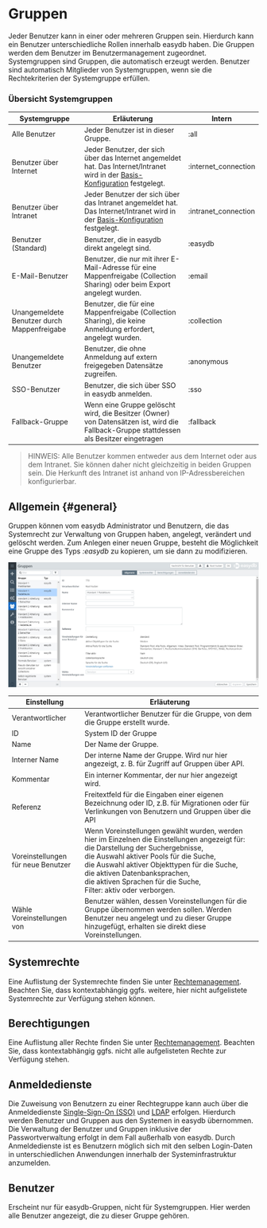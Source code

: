 # Gruppen

Jeder Benutzer kann in einer oder mehreren Gruppen sein. Hierdurch kann ein Benutzer unterschiedliche Rollen innerhalb easydb haben. Die Gruppen werden dem Benutzer im Benutzermanagement zugeordnet. Systemgruppen sind Gruppen, die automatisch erzeugt werden. Benutzer sind automatisch Mitglieder von Systemgruppen, wenn sie die Rechtekriterien der Systemgruppe erfüllen.

### Übersicht Systemgruppen

|Systemgruppe|Erläuterung|Intern|
|--   |--  |--  |
|Alle Benutzer|Jeder Benutzer ist in dieser Gruppe.|:all|
|Benutzer über Internet|Jeder Benutzer, der sich über das Internet angemeldet hat. Das Internet/Intranet wird in der [Basis-Konfiguration](../../administration/base-config/base-config.html) festgelegt.|:internet_connection|
|Benutzer über Intranet|Jeder Benutzer der sich über das Intranet angemeldet hat. Das Internet/Intranet wird in der [Basis-Konfiguration](../../administration/base-config/base-config.html) festgelegt.|:intranet_connection|
|Benutzer (Standard)|Benutzer, die in easydb direkt angelegt sind.|:easydb|
|E-Mail-Benutzer|Benutzer, die nur mit ihrer E-Mail-Adresse für eine Mappenfreigabe (Collection Sharing) oder beim Export angelegt wurden.|:email|
|Unangemeldete Benutzer durch Mappenfreigabe |Benutzer, die für eine Mappenfreigabe (Collection Sharing), die keine Anmeldung erfordert, angelegt wurden.|:collection|
|Unangemeldete Benutzer|Benutzer, die ohne Anmeldung auf extern freigegeben Datensätze zugreifen.|:anonymous|
|SSO-Benutzer|Benutzer, die sich über SSO in easydb anmelden.|:sso|
|Fallback-Gruppe|Wenn eine Gruppe gelöscht wird, die Besitzer (Owner) von Datensätzen ist, wird die Fallback-Gruppe stattdessen als Besitzer eingetragen|:fallback|


> HINWEIS: Alle Benutzer kommen entweder aus dem Internet oder aus dem Intranet. Sie können daher nicht gleichzeitig in beiden Gruppen sein. Die Herkunft des Intranet ist anhand von IP-Adressbereichen konfigurierbar.

## Allgemein {#general}

Gruppen können vom easydb Administrator und Benutzern, die das Systemrecht zur Verwaltung von Gruppen haben, angelegt, verändert und gelöscht werden. Zum Anlegen einer neuen Gruppe, besteht die Möglichkeit eine Gruppe des Typs *:easydb* zu kopieren, um sie dann zu modifizieren.

![](groupmanager_de.jpg)

|Einstellung|Erläuterung|
|--|--|
|Verantwortlicher|Verantwortlicher Benutzer für die Gruppe, von dem die Gruppe erstellt wurde. |
|ID| System ID der Gruppe|
|Name|Der Name der Gruppe.|
|Interner Name|Der interne Name der Gruppe. Wird nur hier angezeigt, z. B. für Zugriff auf Gruppen über API.|
|Kommentar|Ein interner Kommentar, der nur hier angezeigt wird.|
|Referenz| Freitextfeld für die Eingaben einer eigenen Bezeichnung oder ID, z.B. für Migrationen oder für Verlinkungen von Benutzern und Gruppen über die API |
|Voreinstellungen für neue Benutzer|Wenn Voreinstellungen gewählt wurden, werden hier im Einzelnen die Einstellungen angezeigt für: <br> die Darstellung der Suchergebnisse, <br> die Auswahl aktiver Pools für die Suche, <br> die Auswahl aktiver Objekttypen für die Suche, <br> die aktiven Datenbanksprachen, <br> die aktiven Sprachen für die Suche, <br> Filter: aktiv oder verborgen.|
|Wähle Voreinstellungen von|Benutzer wählen, dessen Voreinstellungen für die Gruppe übernommen werden sollen. Werden Benutzer neu angelegt und zu dieser Gruppe hinzugefügt, erhalten sie direkt diese Voreinstellungen. |

## Systemrechte

Eine Auflistung der Systemrechte finden Sie unter [Rechtemanagement](/webfrontend/rightsmanagement/rightsmanagement.html). Beachten Sie, dass kontextabhängig ggfs. weitere, hier nicht aufgelistete Systemrechte zur Verfügung stehen können.

## Berechtigungen

Eine Auflistung aller Rechte finden Sie unter [Rechtemanagement](/webfrontend/rightsmanagement/rightsmanagement.html). Beachten Sie, dass kontextabhängig ggfs. nicht alle aufgelisteten Rechte zur Verfügung stehen.

## Anmeldedienste
Die Zuweisung von Benutzern zu einer Rechtegruppe kann auch über die Anmeldedienste [Single-Sign-On (SSO)](/sysadmin/konfiguration/sso/sso.html) und [LDAP](/sysadmin/konfiguration/ldap/ldap.html) erfolgen. Hierdurch werden Benutzer und Gruppen aus den Systemen in easydb übernommen. Die Verwaltung der Benutzer und Gruppen inklusive der Passwortverwaltung erfolgt in dem Fall außerhalb von easydb. Durch Anmeldedienste ist es Benutzern möglich sich mit den selben Login-Daten in unterschiedlichen Anwendungen innerhalb der Systeminfrastruktur anzumelden.

## Benutzer

Erscheint nur für easydb-Gruppen, nicht für Systemgruppen. Hier werden alle Benutzer angezeigt, die zu dieser Gruppe gehören.

